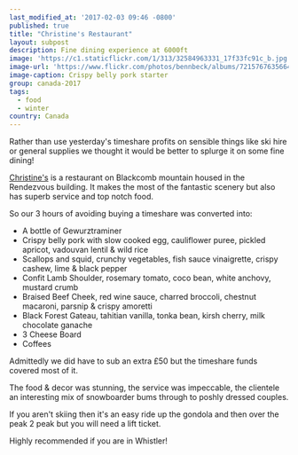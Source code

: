 ```yaml
---
last_modified_at: '2017-02-03 09:46 -0800'
published: true
title: "Christine's Restaurant"
layout: subpost
description: Fine dining experience at 6000ft
image: 'https://c1.staticflickr.com/1/313/32584963331_17f33fc91c_b.jpg'
image-url: 'https://www.flickr.com/photos/bennbeck/albums/72157676356640613'
image-caption: Crispy belly pork starter
group: canada-2017
tags:
  - food
  - winter
country: Canada
---
```


Rather than use yesterday's timeshare profits on sensible things like ski hire or general supplies we thought it would be better to splurge it on some fine dining!

[Christine's](https://www.whistlerblackcomb.com/the-village/dining/christines-restaurant) is a restaurant on Blackcomb mountain housed in the Rendezvous building.
It makes the most of the fantastic scenery but also has superb service and top notch food.

So our 3 hours of avoiding buying a timeshare was converted into:

- A bottle of Gewurztraminer
- Crispy belly pork with slow cooked egg, cauliflower puree, pickled apricot, vadouvan lentil & wild rice
- Scallops and squid, crunchy vegetables, fish sauce vinaigrette, crispy cashew, lime & black pepper
- Confit Lamb Shoulder, rosemary tomato, coco bean, white anchovy, mustard crumb
- Braised Beef Cheek, red wine sauce, charred broccoli, chestnut macaroni, parsnip & crispy amoretti
- Black Forest Gateau, tahitian vanilla, tonka bean, kirsh cherry, milk chocolate ganache
- 3 Cheese Board
- Coffees

Admittedly we did have to sub an extra &pound;50 but the timeshare funds covered most of it.

The food & decor was stunning, the service was impeccable, the clientele an interesting mix of snowboarder bums through to poshly dressed couples.

If you aren't skiing then it's an easy ride up the gondola and then over the peak 2 peak but you will need a lift ticket.

Highly recommended if you are in Whistler!
